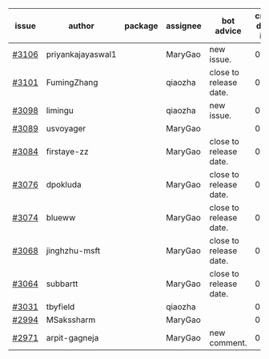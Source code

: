 | issue | author | package | assignee | bot advice | created date of issue | target release date | date from target |
| ------ | ------ | ------ | ------ | ------ | ------ | ------ | :-----: |
| [#3106](https://github.com/Azure/sdk-release-request/issues/3106) | priyankajayaswal1 |  | MaryGao | new issue. | 08-22 | 09-05 |  |
| [#3101](https://github.com/Azure/sdk-release-request/issues/3101) | FumingZhang |  | qiaozha | close to release date.  | 08-18 | 08-22 | -1 |
| [#3098](https://github.com/Azure/sdk-release-request/issues/3098) | limingu |  | qiaozha | new issue. | 08-18 | 08-31 |  |
| [#3089](https://github.com/Azure/sdk-release-request/issues/3089) | usvoyager |  | MaryGao |  | 08-12 | 08-29 |  |
| [#3084](https://github.com/Azure/sdk-release-request/issues/3084) | firstaye-zz |  | MaryGao | close to release date.  | 08-11 | 08-22 | -1 |
| [#3076](https://github.com/Azure/sdk-release-request/issues/3076) | dpokluda |  | MaryGao | close to release date.  | 08-09 | 08-23 | 0 |
| [#3074](https://github.com/Azure/sdk-release-request/issues/3074) | blueww |  | MaryGao | close to release date.  | 08-09 | 08-23 | 0 |
| [#3068](https://github.com/Azure/sdk-release-request/issues/3068) | jinghzhu-msft |  | MaryGao | close to release date.  | 08-08 | 08-23 | 0 |
| [#3064](https://github.com/Azure/sdk-release-request/issues/3064) | subbartt |  | MaryGao | close to release date.  | 08-08 | 08-22 | -1 |
| [#3031](https://github.com/Azure/sdk-release-request/issues/3031) | tbyfield |  | qiaozha |  | 07-21 | 08-03 |  |
| [#2994](https://github.com/Azure/sdk-release-request/issues/2994) | MSakssharm |  | MaryGao |  | 07-12 | 07-26 |  |
| [#2971](https://github.com/Azure/sdk-release-request/issues/2971) | arpit-gagneja |  | MaryGao | new comment. | 07-04 | 09-30 |  |
